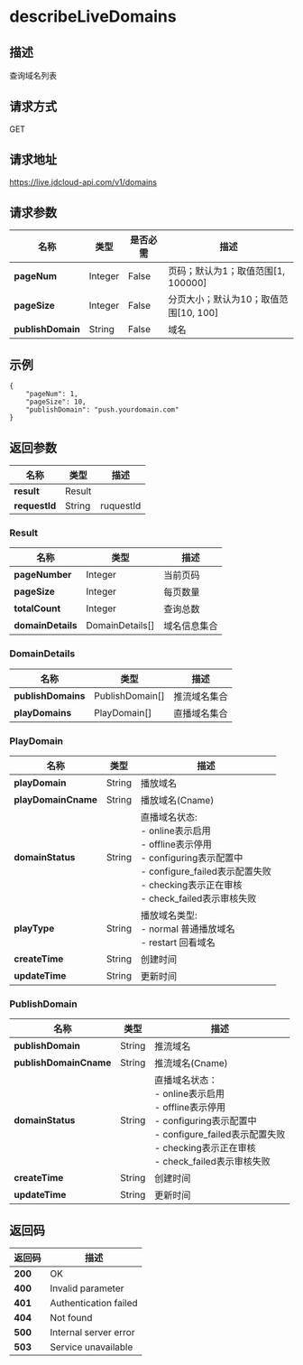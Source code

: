 # describeLiveDomains


## 描述
查询域名列表

## 请求方式
GET

## 请求地址
https://live.jdcloud-api.com/v1/domains


## 请求参数
|名称|类型|是否必需|描述|
|---|---|---|---|
|**pageNum**|Integer|False|页码；默认为1；取值范围[1, 100000]|
|**pageSize**|Integer|False|分页大小；默认为10；取值范围[10, 100]|
|**publishDomain**|String|False|域名|


## 示例
    {
        "pageNum": 1,
        "pageSize": 10,
        "publishDomain": "push.yourdomain.com"
    }

## 返回参数
|名称|类型|描述|
|---|---|---|
|**result**|Result|
|**requestId**|String|ruquestId|

### Result
|名称|类型|描述|
|---|---|---|
|**pageNumber**|Integer|当前页码|
|**pageSize**|Integer|每页数量|
|**totalCount**|Integer|查询总数|
|**domainDetails**|DomainDetails[]|域名信息集合|
### DomainDetails
|名称|类型|描述|
|---|---|---|
|**publishDomains**|PublishDomain[]|推流域名集合|
|**playDomains**|PlayDomain[]|直播域名集合|
### PlayDomain
|名称|类型|描述|
|---|---|---|
|**playDomain**|String|播放域名|
|**playDomainCname**|String|播放域名(Cname)|
|**domainStatus**|String|直播域名状态:<br>  - online表示启用<br>  - offline表示停用<br>  - configuring表示配置中<br>  - configure_failed表示配置失败<br>  - checking表示正在审核<br>  - check_failed表示审核失败<br>|
|**playType**|String|播放域名类型:<br>  - normal  普通播放域名<br>  - restart 回看域名<br>|
|**createTime**|String|创建时间|
|**updateTime**|String|更新时间|
### PublishDomain
|名称|类型|描述|
|---|---|---|
|**publishDomain**|String|推流域名|
|**publishDomainCname**|String|推流域名(Cname)|
|**domainStatus**|String|直播域名状态：<br>  - online表示启用<br>  - offline表示停用<br>  - configuring表示配置中<br>  - configure_failed表示配置失败<br>  - checking表示正在审核<br>  - check_failed表示审核失败<br>|
|**createTime**|String|创建时间|
|**updateTime**|String|更新时间|

## 返回码
|返回码|描述|
|---|---|
|**200**|OK|
|**400**|Invalid parameter|
|**401**|Authentication failed|
|**404**|Not found|
|**500**|Internal server error|
|**503**|Service unavailable|
